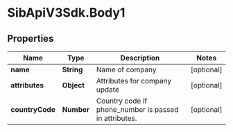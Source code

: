 # SibApiV3Sdk.Body1

## Properties
Name | Type | Description | Notes
------------ | ------------- | ------------- | -------------
**name** | **String** | Name of company | [optional] 
**attributes** | **Object** | Attributes for company update | [optional] 
**countryCode** | **Number** | Country code if phone_number is passed in attributes. | [optional] 


